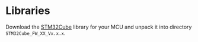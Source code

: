 # Libraries

Download the [STM32Cube][1] library for your MCU and unpack it into directory
``STM32Cube_FW_XX_Vx.x.x``.

[1]: http://www.st.com/web/catalog/tools/FM147/CL1794/SC961/SS1743/LN1897
